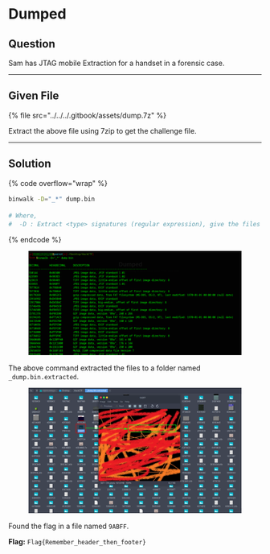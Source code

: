 # Dumped

## Question

Sam has JTAG mobile Extraction for a handset in a forensic case.

***

## Given File

{% file src="../../../.gitbook/assets/dump.7z" %}

Extract the above file using 7zip to get the challenge file.

***

## Solution

{% code overflow="wrap" %}
```bash
binwalk -D="_*" dump.bin

# Where,
#  -D : Extract <type> signatures (regular expression), give the files an extension of <ext>, and execute <cmd>
```
{% endcode %}

<figure><img src="../../../.gitbook/assets/Untitled (1).png" alt=""><figcaption></figcaption></figure>

The above command extracted the files to a folder named `_dump.bin.extracted`.

<figure><img src="../../../.gitbook/assets/Untitled 1 (1).png" alt=""><figcaption></figcaption></figure>

Found the flag in a file named `9ABFF`.

**Flag:** `Flag{Remember_header_then_footer}`

